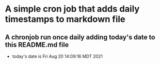 A simple cron job that adds daily timestamps to markdown file
============================================================
## A chronjob run once daily adding today's date to this README.md file
* today's date is Fri Aug 20 14:09:16 MDT 2021
